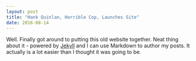 ```yaml
---
layout: post
title: "Hank Quinlan, Horrible Cop, Launches Site"
date: 2016-08-14
---
```


Well. Finally got around to putting this old website together. Neat thing 
about it - powered by [Jekyll](http://jekyllrb.com) and I can use Markdown
to author my posts. It actually is a lot easier than I thought it was going
to be.
